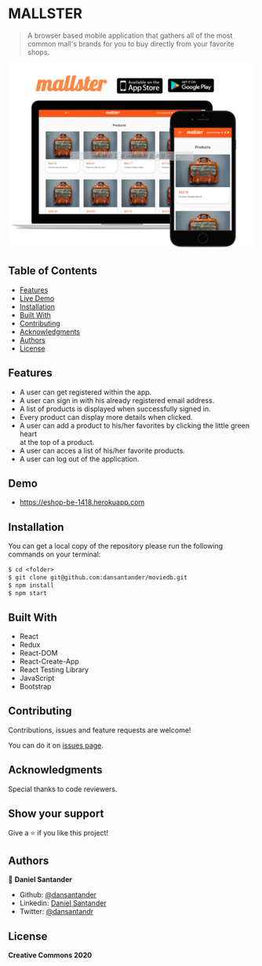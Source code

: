 # MALLSTER
>  A browser based mobile application that gathers all of the most common mall's brands for you to buy directly from your favorite shops.

![cover](./public/mallster.png)

## Table of Contents

* [Features](#features)
* [Live Demo](#demo)
* [Installation](#installation)
* [Built With](#built-with)
* [Contributing](#contributing)
* [Acknowledgments](#acknowledgments)
* [Authors](#author)
* [License](#license)

## Features

- A user can get registered within the app.
- A user can sign in with his already registered email address.
- A list of products is displayed when successfully signed in.
- Every product can display more details when clicked.
- A user can add a product to his/her favorites by clicking the little green heart <br>
at the top of a product.
- A user can acces a list of his/her favorite products.
- A user can log out of the application.

## Demo

  - https://eshop-be-1418.herokuapp.com

## Installation

You can get a local copy of the repository please run the following commands on your terminal:
```
$ cd <folder>
$ git clone git@github.com:dansantander/moviedb.git
$ npm install
$ npm start
```

## Built With

- React
- Redux
- React-DOM
- React-Create-App
- React Testing Library
- JavaScript
- Bootstrap

## Contributing

Contributions, issues and feature requests are welcome!

You can do it on [issues page](issues/).

## Acknowledgments

Special thanks to code reviewers.

## Show your support

Give a ⭐️ if you like this project!

## Authors

👤 **Daniel Santander**

- Github: [@dansantander](https://github.com/dansantander)
- Linkedin: [Daniel Santander](https://www.linkedin.com/in/daniel-santander)
- Twitter: [@dansantandr](https://twitter.com/dansantandr)

## License

<strong>Creative Commons 2020</strong>